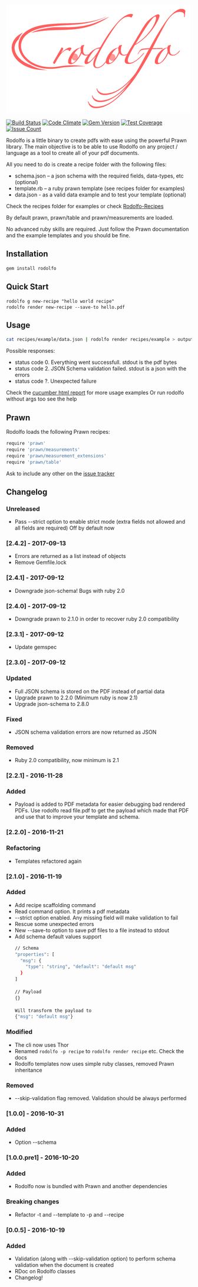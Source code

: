 ![Rodolfo Logo](assets/rodolfo-logo.png)

[![Build Status](https://travis-ci.org/initios/rodolfo.svg?branch=master)](https://travis-ci.org/initios/rodolfo)
[![Code Climate](https://codeclimate.com/github/initios/rodolfo/badges/gpa.svg)](https://codeclimate.com/github/initios/rodolfo)
[![Gem Version](https://badge.fury.io/rb/rodolfo.svg)](https://badge.fury.io/rb/Rodolfo)
[![Test Coverage](https://codeclimate.com/github/initios/rodolfo/badges/coverage.svg)](https://codeclimate.com/github/initios/rodolfo/coverage)
[![Issue Count](https://codeclimate.com/github/initios/rodolfo/badges/issue_count.svg)](https://codeclimate.com/github/initios/rodolfo)

Rodolfo is a little binary to create pdfs with ease using the powerful Prawn library.
The main objective is to be able to use Rodolfo on any project / language as a tool
to create all of your pdf documents.

All you need to do is create a recipe folder with the following files:

  - schema.json – a json schema with the required fields, data-types, etc (optional)
  - template.rb – a ruby prawn template (see recipes folder for examples)
  - data.json - as a valid data example and to test your template (optional)

Check the recipes folder for examples or check [Rodolfo-Recipes](https://github.com/initios/rodolfo-recipes)

By default prawn, prawn/table and prawn/measurements are loaded.

No advanced ruby skills are required.
Just follow the Prawn documentation and the example templates and you should be fine.

## Installation

```bash
gem install rodolfo
```

## Quick Start

```
rodolfo g new-recipe "hello world recipe"
rodolfo render new-recipe --save-to hello.pdf
```

## Usage

```bash
cat recipes/example/data.json | rodolfo render recipes/example > output.pdf
```

Possible responses:
- status code 0. Everything went successfull. stdout is the pdf bytes
- status code 2. JSON Schema validation failed. stdout is a json with the errors
- status code ?. Unexpected failure

Check the [cucumber html report](https://cdn.rawgit.com/initios/rodolfo/master/docs/features.html) for more usage examples
Or run rodolfo without args too see the help

## Prawn

Rodolfo loads the following Prawn recipes:

```bash
require 'prawn'
require 'prawn/measurements'
require 'prawn/measurement_extensions'
require 'prawn/table'
```

Ask to include any other on the [issue tracker](https://github.com/initios/rodolfo/issues)


## Changelog

### Unreleased

- Pass --strict option to enable strict mode (extra fields not allowed and all fields are required)
Off by default now

### [2.4.2] - 2017-09-13

- Errors are returned as a list instead of objects
- Remove Gemfile.lock

### [2.4.1] - 2017-09-12

- Downgrade json-schema! Bugs with ruby 2.0

### [2.4.0] - 2017-09-12

- Downgrade prawn to  2.1.0 in order to recover ruby 2.0 compatibility

### [2.3.1] - 2017-09-12

- Update gemspec

### [2.3.0] - 2017-09-12
### Updated

- Full JSON schema is stored on the PDF instead of partial data
- Upgrade prawn to 2.2.0 (Minimum ruby is now 2.1)
- Upgrade json-schema to 2.8.0

### Fixed

- JSON schema validation errors are now returned as JSON

### Removed

- Ruby 2.0 compatibility, now minimum is 2.1


### [2.2.1] - 2016-11-28
### Added
- Payload is added to PDF metadata for easier debugging bad rendered PDFs.
Use rodolfo read file.pdf to get the payload which made that PDF and use that
to improve your template and schema.


### [2.2.0] - 2016-11-21
### Refactoring
- Templates refactored again

### [2.1.0] - 2016-11-19
### Added
- Add recipe scaffolding command
- Read command option. It prints a pdf metadata
- --strict option enabled. Any missing field will make validation to fail
- Rescue some unexpected errors
- New --save-to option to save pdf files to a file instead to stdout
- Add schema default values support
  ```bash
  // Schema
  "properties": [
    "msg": {
      "type": "string", "default": "default msg"
    }
  ]

  // Payload
  {}

  Will transform the payload to
  {"msg": "default msg"}
  ```


### Modified
- The cli now uses Thor
- Renamed `rodolfo -p recipe` to `rodolfo render recipe` etc. Check the docs
- Rodolfo templates now uses simple ruby classes, removed Prawn inheritance


### Removed

- --skip-validation flag removed. Validation should be always performed


### [1.0.0] - 2016-10-31
### Added
- Option --schema

### [1.0.0.pre1] - 2016-10-20
### Added
- Rodolfo now is bundled with Prawn and another dependencies

### Breaking changes
- Refactor -t and --template to -p and --recipe

### [0.0.5] - 2016-10-19
### Added
- Validation (along with --skip-validation option) to perform schema validation when the document is created
- RDoc on Rodolfo classes
- Changelog!
